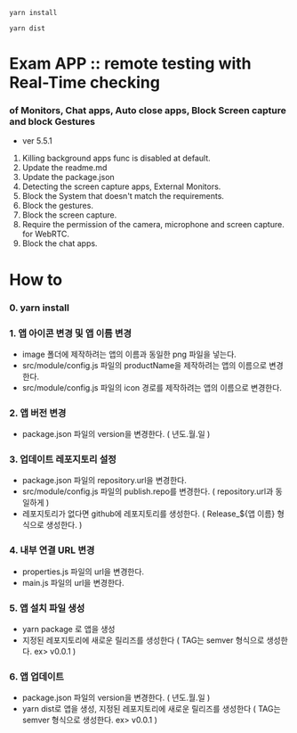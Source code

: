```
yarn install
```
```
yarn dist
```

# Exam APP :: remote testing with Real-Time checking

### of Monitors, Chat apps, Auto close apps, Block Screen capture and block Gestures

- ver 5.5.1

1. Killing background apps func is disabled at default.
2. Update the readme.md
3. Update the package.json
4. Detecting the screen capture apps, External Monitors.
5. Block the System that doesn't match the requirements.
6. Block the gestures.
7. Block the screen capture.
8. Require the permission of the camera, microphone and screen capture. for WebRTC.
9. Block the chat apps.


# How to

### 0. yarn install

### 1. 앱 아이콘 변경 및 앱 이름 변경 
- image 폴더에 제작하려는 앱의 이름과 동일한 png 파일을 넣는다.
- src/module/config.js 파일의 productName을 제작하려는 앱의 이름으로 변경한다.
- src/module/config.js 파일의 icon 경로를 제작하려는 앱의 이름으로 변경한다.

### 2. 앱 버전 변경
- package.json 파일의 version을 변경한다. ( 년도.월.일 )

### 3. 업데이트 레포지토리 설정
- package.json 파일의 repository.url을 변경한다.
- src/module/config.js 파일의 publish.repo를 변경한다. ( repository.url과 동일하게 )
- 레포지토리가 없다면 github에 레포지토리를 생성한다. ( Release_${앱 이름} 형식으로 생성한다. )

### 4. 내부 연결 URL 변경
- properties.js 파일의 url을 변경한다.
- main.js 파일의 url을 변경한다.

### 5. 앱 설치 파일 생성
- yarn package 로 앱을 생성
- 지정된 레포지토리에 새로운 릴리즈를 생성한다 ( TAG는 semver 형식으로 생성한다. ex> v0.0.1 )

### 6. 앱 업데이트
- package.json 파일의 version을 변경한다. ( 년도.월.일 )
- yarn dist로 앱을 생성, 지정된 레포지토리에 새로운 릴리즈를 생성한다 ( TAG는 semver 형식으로 생성한다. ex> v0.0.1 )
